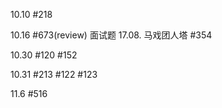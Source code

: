 10.10 #218

10.16 #673(review) 面试题 17.08. 马戏团人塔 #354

10.30 #120 #152

10.31 #213 #122 #123

11.6 #516